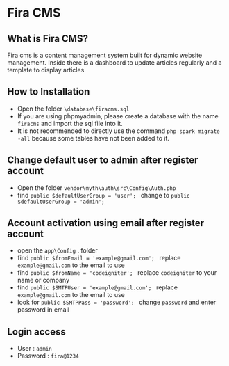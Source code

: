 # Fira CMS

## What is Fira CMS?

Fira cms is a content management system built for dynamic website management. Inside there is a dashboard to update articles 
regularly and a template to display articles 

## How to Installation

- Open the folder `\database\firacms.sql`
- If you are using phpmyadmin, please create a database with the name `firacms` and import the sql file into it.
- It is not recommended to directly use the command `php spark migrate -all` because some tables have not been added to it. 

## Change default user to admin after register account

- Open the folder `vendor\myth\auth\src\Config\Auth.php`
- find `public $defaultUserGroup = 'user'; ` change to `public $defaultUserGroup = 'admin'; ` 


## Account activation using email after register account

- open the `app\Config` . folder
- find `public $fromEmail = 'example@gmail.com'; ` replace `example@gmail.com` to the email to use
- find `public $fromName = 'codeigniter'; ` replace `codeigniter` to your name or company
- find `public $SMTPUser = 'example@gmail.com'; ` replace `example@gmail.com` to the email to use
- look for `public $SMTPPass = 'password'; ` change `password` and enter password in email

## Login access

- User : `admin`
- Password : `fira@1234`

